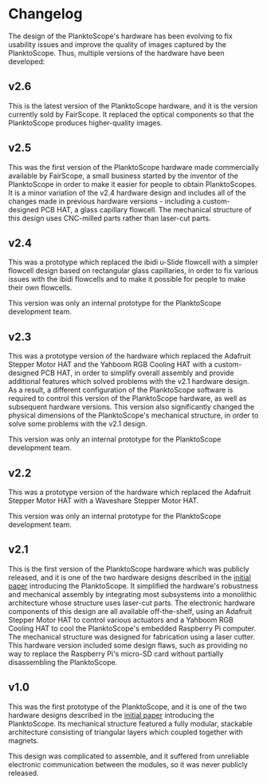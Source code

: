 # Changelog

The design of the PlanktoScope's hardware has been evolving to fix usability issues and improve the quality of images captured by the PlanktoScope. Thus, multiple versions of the hardware have been developed:

## v2.6

This is the latest version of the PlanktoScope hardware, and it is the version currently sold by FairScope. It replaced the optical components so that the PlanktoScope produces higher-quality images.

## v2.5

This was the first version of the PlanktoScope hardware made commercially available by FairScope, a small business started by the inventor of the PlanktoScope in order to make it easier for people to obtain PlanktoScopes. It is a minor variation of the v2.4 hardware design and includes all of the changes made in previous hardware versions - including a custom-designed PCB HAT, a glass capillary flowcell. The mechanical structure of this design uses CNC-milled parts rather than laser-cut parts.

## v2.4

This was a prototype which replaced the ibidi u-Slide flowcell with a simpler flowcell design based on rectangular glass capillaries, in order to fix various issues with the ibidi flowcells and to make it possible for people to make their own flowcells.

This version was only an internal prototype for the PlanktoScope development team.

## v2.3

This was a prototype version of the hardware which replaced the Adafruit Stepper Motor HAT and the Yahboom RGB Cooling HAT with a custom-designed PCB HAT, in order to simplify overall assembly and provide additional features which solved problems with the v2.1 hardware design. As a result, a different configuration of the PlanktoScope software is required to control this version of the PlanktoScope hardware, as well as subsequent hardware versions. This version also significantly changed the physical dimensions of the PlanktoScope's mechanical structure, in order to solve some problems with the v2.1 design.

This version was only an internal prototype for the PlanktoScope development team.

## v2.2

This was a prototype version of the hardware which replaced the Adafruit Stepper Motor HAT with a Waveshare Stepper Motor HAT.

This version was only an internal prototype for the PlanktoScope development team.

## v2.1

This is the first version of the PlanktoScope hardware which was publicly released, and it is one of the two hardware designs described in the [initial paper](https://www.frontiersin.org/articles/10.3389/fmars.2022.949428/full) introducing the PlanktoScope. It simplified the hardware's robustness and mechanical assembly by integrating most subsystems into a monolithic architecture whose structure uses laser-cut parts. The electronic hardware components of this design are all available off-the-shelf, using an Adafruit Stepper Motor HAT to control various actuators and a Yahboom RGB Cooling HAT to cool the PlanktoScope's embedded Raspberry Pi computer. The mechanical structure was designed for fabrication using a laser cutter. This hardware version included some design flaws, such as providing no way to replace the Raspberry Pi's micro-SD card without partially disassembling the PlanktoScope.

## v1.0

This was the first prototype of the PlanktoScope, and it is one of the two hardware designs described in the [initial paper](https://www.frontiersin.org/articles/10.3389/fmars.2022.949428/full) introducing the PlanktoScope. Its mechanical structure featured a fully modular, stackable architecture consisting of triangular layers which coupled together with magnets.

This design was complicated to assemble, and it suffered from unreliable electronic communication between the modules, so it was never publicly released.
